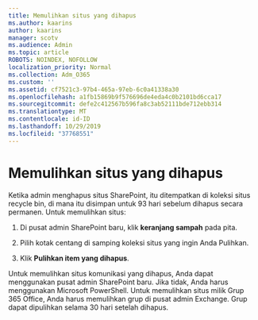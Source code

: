 ```yaml
---
title: Memulihkan situs yang dihapus
ms.author: kaarins
author: kaarins
manager: scotv
ms.audience: Admin
ms.topic: article
ROBOTS: NOINDEX, NOFOLLOW
localization_priority: Normal
ms.collection: Adm_O365
ms.custom: ''
ms.assetid: cf7521c3-97b4-465a-97eb-6c0a41338a30
ms.openlocfilehash: a1fb15869b9f576696de4eda4c0b2101bd6cca17
ms.sourcegitcommit: defe2c412567b596fa8c3ab52111bde712ebb314
ms.translationtype: MT
ms.contentlocale: id-ID
ms.lasthandoff: 10/29/2019
ms.locfileid: "37768551"
---
```

# <a name="restore-a-deleted-site"></a>Memulihkan situs yang dihapus

Ketika admin menghapus situs SharePoint, itu ditempatkan di koleksi situs recycle bin, di mana itu disimpan untuk 93 hari sebelum dihapus secara permanen. Untuk memulihkan situs:
  
1. Di pusat admin SharePoint baru, klik **keranjang sampah** pada pita. 
    
2. Pilih kotak centang di samping koleksi situs yang ingin Anda Pulihkan.
    
3. Klik **Pulihkan item yang dihapus**.
    
Untuk memulihkan situs komunikasi yang dihapus, Anda dapat menggunakan pusat admin SharePoint baru. Jika tidak, Anda harus menggunakan Microsoft PowerShell. Untuk memulihkan situs milik Grup 365 Office, Anda harus memulihkan grup di pusat admin Exchange. Grup dapat dipulihkan selama 30 hari setelah dihapus.
  

